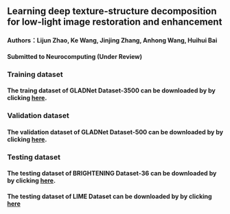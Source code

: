 ## Learning deep texture-structure decomposition for low-light image restoration and enhancement 

#### Authors：Lijun Zhao, Ke Wang, Jinjing Zhang, Anhong Wang, Huihui Bai

#### Submitted to Neurocomputing (Under Review)

### Training dataset
#### The traing dataset of GLADNet Dataset-3500 can be downloaded by by clicking [here]().

### Validation dataset
#### The validation dataset of GLADNet Dataset-500 can be downloaded by by clicking [here]().

### Testing dataset
#### The testing dataset of BRIGHTENING Dataset-36 can be downloaded by by clicking [here](https://wa01gy6lnb.feishu.cn/drive/folder/fldcnJamfZfeiAAcvjD26CibsHd).
#### The testing dataset of LIME Dataset can be downloaded by by clicking [here](https://raw.githubusercontent.com/mdcnn/DTSD/main/LIME%20Dataset.rar)
